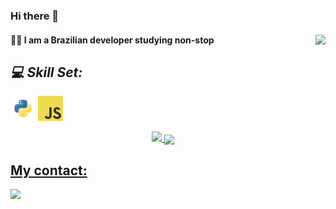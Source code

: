 ### Hi there 👋

#### 👨‍💻 I am a Brazilian developer studying non-stop<img height="180em" align="right" src="https://static.imasters.com.br/wp-content/uploads/2015/11/4_Progresso4.gif">

##  *💻 Skill Set:*
   <img title="Python" alt="Python" width="40px" src="https://raw.githubusercontent.com/github/explore/master/topics/python/python.png" /> <img alt="JS" title="JavaScript" width="40px" src="https://raw.githubusercontent.com/github/explore/master/topics/javascript/javascript.png">

 




<div align="center">
  <a href="https://github.com/HigorDevJ">
  <img height="180em" src="https://github-readme-stats.vercel.app/api?username=HigorDevJ&show_icons=true&theme=blue-green&include_all_commits=true&count_private=true"/>
  <img align="center" height="180em" src="https://github-readme-stats.vercel.app/api/top-langs/?username=HigorDevJ&layout=compact&langs_count=7&theme=blue-green"/>
</div>

 
##  My contact:  
<a href='https://t.me/higorkk'><img src='https://img.shields.io/badge/Telegram-2CA5E0?style=for-the-badge&logo=telegram&logoColor=white'></a>











          

